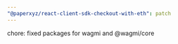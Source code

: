 ```yaml
---
"@paperxyz/react-client-sdk-checkout-with-eth": patch
---
```


chore: fixed packages for wagmi and @wagmi/core
